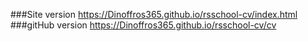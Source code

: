 ###Site version
https://Dinoffros365.github.io/rsschool-cv/index.html
###gitHub version
https://Dinoffros365.github.io/rsschool-cv/cv
